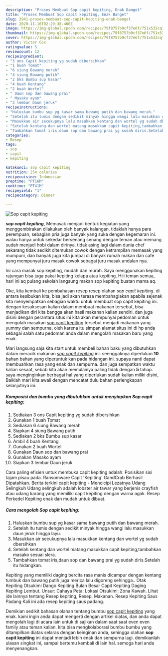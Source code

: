```yaml
---
description: "Proses Membuat Sop capit kepiting, Enak Banget"
title: "Proses Membuat Sop capit kepiting, Enak Banget"
slug: 2941-proses-membuat-sop-capit-kepiting-enak-banget
date: 2020-11-16T02:29:38.466Z
image: https://img-global.cpcdn.com/recipes/79f8757b9cf37e6f/751x532cq70/sop-capit-kepiting-foto-resep-utama.jpg
thumbnail: https://img-global.cpcdn.com/recipes/79f8757b9cf37e6f/751x532cq70/sop-capit-kepiting-foto-resep-utama.jpg
cover: https://img-global.cpcdn.com/recipes/79f8757b9cf37e6f/751x532cq70/sop-capit-kepiting-foto-resep-utama.jpg
author: Victor Cox
ratingvalue: 5
reviewcount: 12
recipeingredient:
- "3 ons Capit kepiting yg sudah dibersihkan"
- "1 buah Tomat"
- "6 siung Bawang merah"
- "4 siung Bawang putih"
- "2 bks Bumbu sup kasar"
- "4 buah Kentang"
- "2 buah Wortel"
- " Daun sop dan bawang prai"
- " Masako ayam"
- "3 lembar Daun jeruk"
recipeinstructions:
- "Haluskan bumbu sup yg kasar sama bawang putih dan bawang merah."
- "Setelah itu tumis dengan sedikit minyak hingga wangi lalu masukkan daun jeruk hingga layu."
- "Masukkan air secukupnya lalu masukkan kentang dan wortel yg sudah dbersihkan"
- "Setelah kentang dan wortel matang masukkan capit kepiting,tambahkan masako sesuai slera."
- "Tambahkan tomat iris,daun sop dan bawang prai yg sudah diris.Setelah itu hidangkan."
categories:
- Resep
tags:
- sop
- capit
- kepiting

katakunci: sop capit kepiting 
nutrition: 254 calories
recipecuisine: Indonesian
preptime: "PT16M"
cooktime: "PT41M"
recipeyield: "1"
recipecategory: Dinner

---
```



![Sop capit kepiting](https://img-global.cpcdn.com/recipes/79f8757b9cf37e6f/751x532cq70/sop-capit-kepiting-foto-resep-utama.jpg)

<b><i>sop capit kepiting</i></b>, Memasak menjadi bentuk kegiatan yang menggembirakan dilakukan oleh banyak kalangan. tidaklah hanya para perempuan, sebagian pria juga banyak yang suka dengan kegemaran ini. walau hanya untuk sekedar bersenang senang dengan teman atau memang sudah menjadi hobi dalam dirinya. tidak asing lagi dalam dunia chef sekarang tidak sedikit ditemukan cowok dengan ketrampilan memasak yang mumpuni, dan banyak juga kita jumpai di banyak rumah makan dan cafe yang mempunyai juru masak cowok sebagai juru masak andalan nya.

Ini cara masak sop kepiting, mudah dan murah. Saya menggunakan kepiting rajungan bisa juga pakai kepiting kelapa atau kepiting. Hiii teman semua, hari ini aq pulang sekolah langsung makan sop kepiting buatan mama aq.

Oke, kita kembali ke pembahasan resep resep olahan <i>sop capit kepiting</i>. di antara kesibukan kita, bisa jadi akan terasa membahagiakan apabila sejenak kita menyempatkan sebagian waktu untuk membuat sop capit kepiting ini. dengan kesuksesan kalian dalam membuat makanan tersebut, bisa menjadikan diri kita bangga akan hasil makanan kalian sendiri. dan juga disini dengan perantara situs ini kita akan mempunyai pedoman untuk mengolah masakan <u>sop capit kepiting</u> tersebut menjadi makanan yang yummy dan sempurna, oleh karena itu simpan alamat situs ini di hp anda sebagai salah satu pedoman anda dalam mengolah masakan baru yang enak.


Mari langsung saja kita start untuk membeli bahan baku yang dibutuhkan dalam meracik makanan <u><i>sop capit kepiting</i></u> ini. seenggaknya diperlukan <b>10</b> bahan bahan yang diperuntuk kan pada hidangan ini. supaya nanti dapat membuahkan rasa yang enak dan sempurna. dan juga sempatkan waktu kalian sesaat, sebab kita akan memulainya paling tidak dengan <b>5</b> tahap. saya menginginkan berbagai hal yang diperlukan sudah kalian miliki disini, Baiklah mari kita awali dengan mencatat dulu bahan perlengkapan selanjutnya ini.

<!--inarticleads1-->

##### Komposisi dan bumbu yang dibutuhkan untuk menyiapkan Sop capit kepiting:

1. Sediakan 3 ons Capit kepiting yg sudah dibersihkan
1. Gunakan 1 buah Tomat
1. Sediakan 6 siung Bawang merah
1. Siapkan 4 siung Bawang putih
1. Sediakan 2 bks Bumbu sup kasar
1. Ambil 4 buah Kentang
1. Gunakan 2 buah Wortel
1. Gunakan  Daun sop dan bawang prai
1. Gunakan  Masako ayam
1. Siapkan 3 lembar Daun jeruk


Cara paling efisien untuk membuka capit kepiting adalah: Posisikan sisi tajam pisau pada. Ransomware Capit &#39;Kepiting&#39; GandCrab Berhasil Dipatahkan. Berita terkini capit kepiting - Mencicipi Lezatnya Udang Selingkuh Udang selingkuh adalah lobster air tawar yang berjenis crayfish atau udang karang yang memiliki capit kepiting dengan warna agak. Resep Perkedel Kepiting enak dan mudah untuk dibuat. 

<!--inarticleads2-->

##### Cara mengolah Sop capit kepiting:

1. Haluskan bumbu sup yg kasar sama bawang putih dan bawang merah.
1. Setelah itu tumis dengan sedikit minyak hingga wangi lalu masukkan daun jeruk hingga layu.
1. Masukkan air secukupnya lalu masukkan kentang dan wortel yg sudah dbersihkan
1. Setelah kentang dan wortel matang masukkan capit kepiting,tambahkan masako sesuai slera.
1. Tambahkan tomat iris,daun sop dan bawang prai yg sudah diris.Setelah itu hidangkan.


Kepiting yang memiliki daging bercita rasa manis dicampur dengan kentang tumbuk dan bawang putih juga merica lalu digoreng sehingga.. Otak Kepiting Otsukimi Dango Kepiting Bulan Besar Capit Kepiting Daging Kepiting Lembut. Unsur: Cahaya Peta: Lokasi Otsukimi: Zona Kawah. Lihat ide lainnya tentang Resep kepiting, Resep, Makanan. Resep Kepiting Saus Padang Kali ini ada resep kepiting saus padang. 

Demikian sedikit bahasan olahan tentang bumbu <u>sop capit kepiting</u> yang enak. kami ingin anda dapat mengerti dengan artikel diatas, dan anda dapat mengolah lagi di acara lain untuk di sajikan dalam saat saat even even family atau teman kalian. kita bisa mengkolaborasi bumbu bumbu yang ditampilkan diatas selaras dengan keinginan anda, sehingga olahan <b>sop capit kepiting</b> ini dapat menjadi lebih enak dan sempurna lagi. demikianlah ulasan singkat ini, sampai bertemu kembali di lain hal. semoga hari anda menyenangkan.
